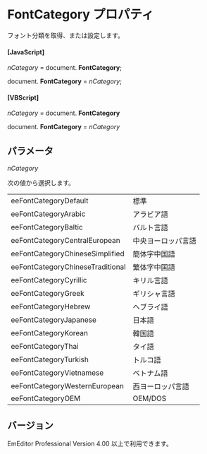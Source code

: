 # FontCategory プロパティ

フォント分類を取得、または設定します。

#### \[JavaScript\]

_nCategory_ = document. **FontCategory**;

document. **FontCategory** = _nCategory_;

#### \[VBScript\]

_nCategory_ = document. **FontCategory**

document. **FontCategory** = _nCategory_

## パラメータ

_nCategory_

次の値から選択します。

|     |     |
| --- | --- |
| eeFontCategoryDefault | 標準 |
| eeFontCategoryArabic | アラビア語 |
| eeFontCategoryBaltic | バルト言語 |
| eeFontCategoryCentralEuropean | 中央ヨーロッパ言語 |
| eeFontCategoryChineseSimplified | 簡体字中国語 |
| eeFontCategoryChineseTraditional | 繁体字中国語 |
| eeFontCategoryCyrillic | キリル言語 |
| eeFontCategoryGreek | ギリシャ言語 |
| eeFontCategoryHebrew | ヘブライ語 |
| eeFontCategoryJapanese | 日本語 |
| eeFontCategoryKorean | 韓国語 |
| eeFontCategoryThai | タイ語 |
| eeFontCategoryTurkish | トルコ語 |
| eeFontCategoryVietnamese | ベトナム語 |
| eeFontCategoryWesternEuropean | 西ヨーロッパ言語 |
| eeFontCategoryOEM | OEM/DOS |

## バージョン

EmEditor Professional Version 4.00 以上で利用できます。